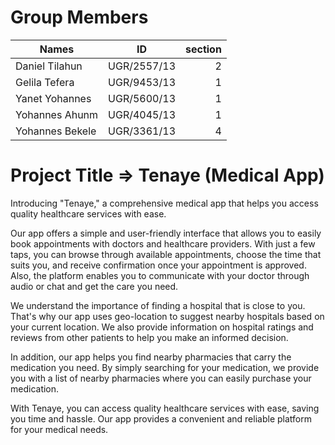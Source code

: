 # Group Members 

| Names           |      ID       |section |
|----------       |:-------------:|------: |
| Daniel Tilahun  |  UGR/2557/13  |   2    |
| Gelila Tefera   |  UGR/9453/13  |   1    |
| Yanet Yohannes  |  UGR/5600/13  |   1    |
| Yohannes Ahunm  |  UGR/4045/13  |   1    |
| Yohannes Bekele |  UGR/3361/13  |   4    |

# Project Title => Tenaye (Medical App)

Introducing "Tenaye," a comprehensive medical app that helps you access quality healthcare services with ease.


Our app offers a simple and user-friendly interface that allows you to easily book appointments with doctors and healthcare providers. With just a few taps, you can browse through available appointments, choose the time that suits you, and receive confirmation once your appointment is approved. Also, the platform enables you to communicate with your doctor through audio or chat and get the care you need.

We understand the importance of finding a hospital that is close to you. That's why our app uses geo-location to suggest nearby hospitals based on your current location. We also provide information on hospital ratings and reviews from other patients to help you make an informed decision.

In addition, our app helps you find nearby pharmacies that carry the medication you need. By simply searching for your medication, we provide you with a list of nearby pharmacies where you can easily purchase your medication. 



With Tenaye, you can access quality healthcare services with ease, saving you time and hassle. Our app provides a convenient and reliable platform for your medical needs.
